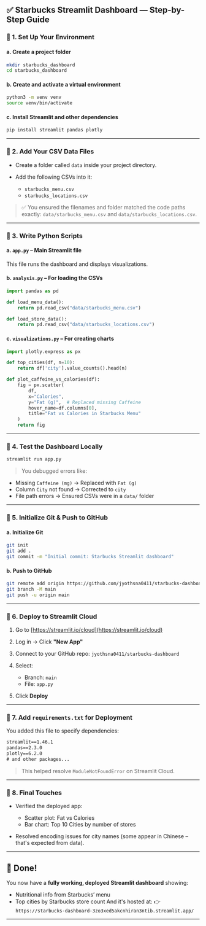 

## ✅ **Starbucks Streamlit Dashboard — Step-by-Step Guide**

### 🔹 1. **Set Up Your Environment**

#### a. Create a project folder

```bash
mkdir starbucks_dashboard
cd starbucks_dashboard
```

#### b. Create and activate a virtual environment

```bash
python3 -m venv venv
source venv/bin/activate
```

#### c. Install Streamlit and other dependencies

```bash
pip install streamlit pandas plotly
```

---

### 🔹 2. **Add Your CSV Data Files**

* Create a folder called `data` inside your project directory.
* Add the following CSVs into it:

  * `starbucks_menu.csv`
  * `starbucks_locations.csv`

> ✅ You ensured the filenames and folder matched the code paths exactly: `data/starbucks_menu.csv` and `data/starbucks_locations.csv`.

---

### 🔹 3. **Write Python Scripts**

#### a. `app.py` – Main Streamlit file

This file runs the dashboard and displays visualizations.

#### b. `analysis.py` – For loading the CSVs

```python
import pandas as pd

def load_menu_data():
    return pd.read_csv("data/starbucks_menu.csv")

def load_store_data():
    return pd.read_csv("data/starbucks_locations.csv")
```

#### c. `visualizations.py` – For creating charts

```python
import plotly.express as px

def top_cities(df, n=10):
    return df['city'].value_counts().head(n)

def plot_caffeine_vs_calories(df):
    fig = px.scatter(
        df,
        x="Calories",
        y="Fat (g)",  # Replaced missing Caffeine
        hover_name=df.columns[0],
        title="Fat vs Calories in Starbucks Menu"
    )
    return fig
```

---

### 🔹 4. **Test the Dashboard Locally**

```bash
streamlit run app.py
```

> You debugged errors like:

* Missing `Caffeine (mg)` → Replaced with `Fat (g)`
* Column `City` not found → Corrected to `city`
* File path errors → Ensured CSVs were in a `data/` folder

---

### 🔹 5. **Initialize Git & Push to GitHub**

#### a. Initialize Git

```bash
git init
git add .
git commit -m "Initial commit: Starbucks Streamlit dashboard"
```

#### b. Push to GitHub

```bash
git remote add origin https://github.com/jyothsna0411/starbucks-dashboard.git
git branch -M main
git push -u origin main
```

---

### 🔹 6. **Deploy to Streamlit Cloud**

1. Go to [https://streamlit.io/cloud](https://streamlit.io/cloud)
2. Log in → Click **"New App"**
3. Connect to your GitHub repo: `jyothsna0411/starbucks-dashboard`
4. Select:

   * Branch: `main`
   * File: `app.py`
5. Click **Deploy**

---

### 🔹 7. **Add `requirements.txt` for Deployment**

You added this file to specify dependencies:

```txt
streamlit==1.46.1
pandas==2.3.0
plotly==6.2.0
# and other packages...
```

> This helped resolve `ModuleNotFoundError` on Streamlit Cloud.

---

### 🔹 8. **Final Touches**

* Verified the deployed app:

  * Scatter plot: Fat vs Calories
  * Bar chart: Top 10 Cities by number of stores
* Resolved encoding issues for city names (some appear in Chinese – that's expected from data).

---

## 🚀 Done!

You now have a **fully working, deployed Streamlit dashboard** showing:

* Nutritional info from Starbucks’ menu
* Top cities by Starbucks store count
  And it's hosted at:
  👉 `https://starbucks-dashboard-3zo3xed5akcnhiran3ntib.streamlit.app/`

---
